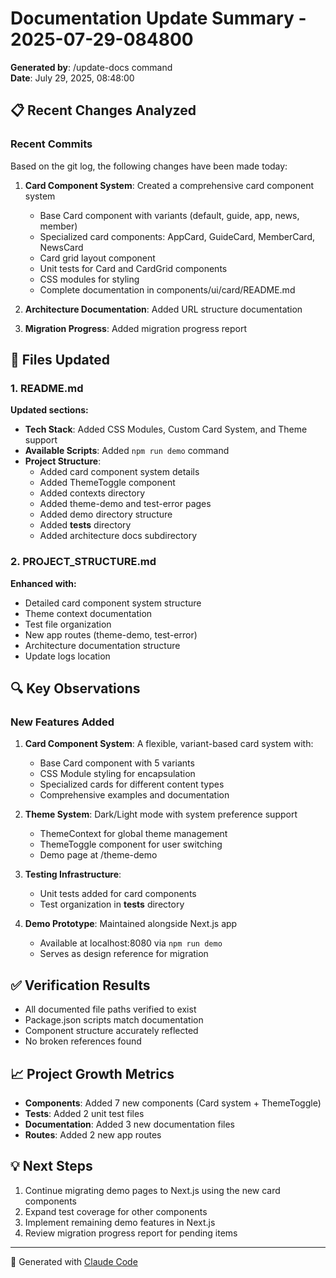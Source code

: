 # Documentation Update Summary - 2025-07-29-084800

**Generated by**: /update-docs command  
**Date**: July 29, 2025, 08:48:00

## 📋 Recent Changes Analyzed

### Recent Commits
Based on the git log, the following changes have been made today:
1. **Card Component System**: Created a comprehensive card component system
   - Base Card component with variants (default, guide, app, news, member)
   - Specialized card components: AppCard, GuideCard, MemberCard, NewsCard
   - Card grid layout component
   - Unit tests for Card and CardGrid components
   - CSS modules for styling
   - Complete documentation in components/ui/card/README.md

2. **Architecture Documentation**: Added URL structure documentation
3. **Migration Progress**: Added migration progress report

## 📝 Files Updated

### 1. **README.md**
**Updated sections:**
- **Tech Stack**: Added CSS Modules, Custom Card System, and Theme support
- **Available Scripts**: Added `npm run demo` command
- **Project Structure**: 
  - Added card component system details
  - Added ThemeToggle component
  - Added contexts directory
  - Added theme-demo and test-error pages
  - Added demo directory structure
  - Added __tests__ directory
  - Added architecture docs subdirectory

### 2. **PROJECT_STRUCTURE.md**
**Enhanced with:**
- Detailed card component system structure
- Theme context documentation
- Test file organization
- New app routes (theme-demo, test-error)
- Architecture documentation structure
- Update logs location

## 🔍 Key Observations

### New Features Added
1. **Card Component System**: A flexible, variant-based card system with:
   - Base Card component with 5 variants
   - CSS Module styling for encapsulation
   - Specialized cards for different content types
   - Comprehensive examples and documentation

2. **Theme System**: Dark/Light mode with system preference support
   - ThemeContext for global theme management
   - ThemeToggle component for user switching
   - Demo page at /theme-demo

3. **Testing Infrastructure**: 
   - Unit tests added for card components
   - Test organization in __tests__ directory

4. **Demo Prototype**: Maintained alongside Next.js app
   - Available at localhost:8080 via `npm run demo`
   - Serves as design reference for migration

## ✅ Verification Results

- All documented file paths verified to exist
- Package.json scripts match documentation
- Component structure accurately reflected
- No broken references found

## 📈 Project Growth Metrics

- **Components**: Added 7 new components (Card system + ThemeToggle)
- **Tests**: Added 2 unit test files
- **Documentation**: Added 3 new documentation files
- **Routes**: Added 2 new app routes

## 💡 Next Steps

1. Continue migrating demo pages to Next.js using the new card components
2. Expand test coverage for other components
3. Implement remaining demo features in Next.js
4. Review migration progress report for pending items

---

🤖 Generated with [Claude Code](https://claude.ai/code)
